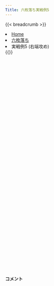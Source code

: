 ```yaml
---
Title: 六枚落ち実戦例5
---
```

{{< breadcrumb >}}
  <li class="breadcrumb-item"><a href="/shogi-beginners/">Home</a></li>
  <li class="breadcrumb-item"><a href="/shogi-beginners/6mai/">六枚落ち</a></li>
  <li class="breadcrumb-item active" aria-current="page">実戦例5 (右端攻め)</li>
{{</ breadcrumb >}}
<div class="row pt-3">
  <div class="col-sm" tabindex="-1">
    <script id="example-kif" type="text/plain">
手合割：六枚落ち
下手：下手
上手：上手
手数----指手---------消費時間--
*<ruby>右端<rt>みぎはし</rt></ruby><ruby>攻<rt>せ</rt></ruby>めの<ruby>勝<rt>か</rt></ruby>ち<ruby>方<rt>かた</rt></ruby>をおぼえましょう。
*<div class="text-center"><img class="img-fluid pt-3 w-50" src="/shogi-beginners/img/cat18.webp"></div>
   1 ４二玉(51)
   2 ７六歩(77)
   3 ７二金(61)
   4 １六歩(17)
   5 ３二金(41)
   6 １五歩(16)
   7 ２二銀(31)
   8 １七香(19)
   9 ３一玉(42)
  10 １八飛(28)
*☗<ruby>１七<rt>いちなな</rt></ruby><ruby>香<rt>きょう</rt></ruby>〜☗<ruby>１八<rt>いちはち</rt></ruby><ruby>飛<rt>ひ</rt></ruby>が<ruby>右端<rt>みぎはし</rt></ruby><ruby>攻<rt>せ</rt></ruby>めの<ruby>基本<rt>きほん</rt></ruby>です。
  11 ２一玉(31)
*<ruby>問題<rt>もんだい</rt></ruby>: すぐに☗<ruby>１四<rt>いちよん</rt></ruby><ruby>歩<rt>ふ</rt></ruby>から<ruby>攻<rt>せ</rt></ruby>められるでしょうか？
*<div><img class="img-fluid" src="/shogi-beginners/img/cat2.webp"></div>
  12 ６六角(88)
*すぐに☗<ruby>１四<rt>いちよん</rt></ruby><ruby>歩<rt>ふ</rt></ruby>とは攻められません。☖<ruby>同歩<rt>どうふ</rt></ruby>☗<ruby>同香<rt>どうきょう</rt></ruby>☖<ruby>１三<rt>いちさん</rt></ruby><ruby>歩<rt>ふ</rt></ruby>☗<ruby>同香<rt>どうきょう</rt></ruby><ruby>成<rt>なり</rt></ruby>☖<ruby>同銀<rt>どうぎん</rt></ruby>☗<ruby>同飛車成<rt>どうひしゃなり</rt></ruby>☖<ruby>１二<rt>いちにー</rt></ruby><ruby>香<rt>きょう</rt></ruby>で<ruby>飛車<rt>ひしゃ</rt></ruby>が<ruby>死<rt>し</rt></ruby>んでしまいます。
*そこで☗<ruby>６六角<rt>ろくろくかく</rt></ruby>と<ruby>力<rt>ちから</rt></ruby>をためます。
  13 ８二銀(71)
  14 ５六歩(57)
  15 ７四歩(73)
  16 ５七角(66)
*☗<ruby>５六<rt>ごーろく</rt></ruby><ruby>歩<rt>ふ</rt></ruby>〜☗<ruby>５七角<rt>ごーななかく</rt></ruby>が<ruby>右端<rt>みぎはし</rt></ruby>に<ruby>駒<rt>こま</rt></ruby>を<ruby>集<rt>あつ</rt></ruby>めるいい<ruby>手順<rt>てじゅん</rt></ruby>です。
  17 ３四歩(33)
  18 １四歩(15)
  19 同　歩(13)
  20 同　香(17)
  21 ３一玉(21)
*<ruby>端<rt>はし</rt></ruby>が<ruby>受<rt>う</rt></ruby>からないので<ruby>早逃<rt>はやに</rt></ruby>げします。
  22 １二香成(14)
  23 ３三銀(22)
  24 １三角成(57)
  25 ４二玉(31)
*<ruby>問題<rt>もんだい</rt></ruby>: <ruby>次<rt>つぎ</rt></ruby>の<ruby>手<rt>て</rt></ruby>を<ruby>考<rt>かんが</rt></ruby>えてみましょう。
*<div><img class="img-fluid" src="/shogi-beginners/img/cat2.webp"></div>
  26 ４六馬(13)
*<ruby>飛車<rt>ひしゃ</rt></ruby>を<ruby>成<rt>な</rt></ruby>るために<ruby>馬<rt>うま</rt></ruby>を<ruby>引<rt>ひ</rt></ruby>くのがいい<ruby>手<rt>て</rt></ruby>です。
  27 ４四歩(43)
  28 ２一成香(12)
  29 ７三銀(82)
  30 １二飛成(18)
  31 ６四銀(73)
*<ruby>問題<rt>もんだい</rt></ruby>: <ruby>次<rt>つぎ</rt></ruby>の<ruby>手<rt>て</rt></ruby>を<ruby>考<rt>かんが</rt></ruby>えてみましょう。
*<div><img class="img-fluid" src="/shogi-beginners/img/cat2.webp"></div>
  32 １四歩打
*<ruby>攻<rt>せ</rt></ruby>める<ruby>時<rt>とき</rt></ruby>はいつも、と<ruby>金<rt>きん</rt></ruby><ruby>攻<rt>せ</rt></ruby>めから<ruby>考<rt>かんが</rt></ruby>えましょう。
  33 ４三玉(42)
  34 １三歩成(14)
  35 １一歩打
  36 同　成香(21)
  37 ６五銀(64)
  38 ２三と(13)
  39 同　金(32)
  40 同　龍(12)
  41 ２二歩打
  42 １三龍(23)
  43 ３二玉(43)
*<ruby>問題<rt>もんだい</rt></ruby>: <ruby>次<rt>つぎ</rt></ruby>の<ruby>手<rt>て</rt></ruby>を<ruby>考<rt>かんが</rt></ruby>えてみましょう。
*<div><img class="img-fluid" src="/shogi-beginners/img/cat2.webp"></div>
  44 ２四金打
*<ruby>馬<rt>うま</rt></ruby>を<ruby>活用<rt>かつよう</rt></ruby>する☗<ruby>２四金打<rt>にーよんきんうち</rt></ruby>がいい<ruby>手<rt>て</rt></ruby>です。
  45 ４二銀(33)
  46 ３四金(24)
  47 ４一玉(32)
  48 ２二龍(13)
  49 ７六銀(65)
  50 ２四馬(46)
  51 ３三歩打
  52 ７三歩打
*すぐに☗<ruby>３三金<rt>さんさんきん</rt></ruby>でも<ruby>勝<rt>か</rt></ruby>ちですが、☗<ruby>７三<rt>ななさん</rt></ruby><ruby>歩打<rt>ふうち</rt></ruby>が<ruby>王<rt>おう</rt></ruby>の<ruby>逃<rt>に</rt></ruby>げ<ruby>道<rt>みち</rt></ruby>をふさぐ<ruby>絶妙手<rt>ぜつみょうしゅ</rt></ruby>です。
  53 同　金(72)
  54 ３三金(34)
  55 同　銀(42)
  56 同　馬(24)
  57 ６七銀成(76)
  58 ４二馬(33)
  59 投了
*<a href="/shogi-beginners/6mai/example6/">
*<ruby>次<rt>つぎ</rt></ruby>の<ruby>棋譜<rt>きふ</rt></ruby>を<ruby>見<rt>み</rt></ruby>よう！
*<div class="text-center"><img class="img-fluid pt-3 w-50" src="/shogi-beginners/img/cat1.webp"></div></a>
まで58手で下手の勝ち
    </script>
    <svg id="example" class="board" xmlns="http://www.w3.org/2000/svg" viewBox="0,0,400,540"></svg>
  </div>
  <div class="col-sm">
    <h4 class="pt-3">コメント</h4>
    <div id="comment"></div>
  </div>
</div>
